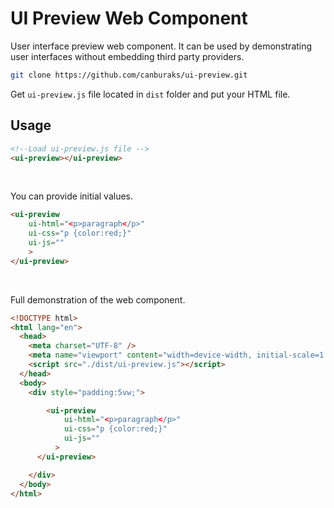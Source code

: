 # UI Preview Web Component

User interface preview web component. It can be used by demonstrating user interfaces without embedding third party providers.

```bash
git clone https://github.com/canburaks/ui-preview.git
```

Get `ui-preview.js` file located in `dist` folder and put your HTML file.

## Usage

```html
<!--Load ui-preview.js file -->
<ui-preview></ui-preview>
```
<br/>

You can provide initial values.

```html
<ui-preview
    ui-html="<p>paragraph</p>"
    ui-css="p {color:red;}"
    ui-js=""
    >
</ui-preview>
```
<br/>

Full demonstration of the web component.

```html
<!DOCTYPE html>
<html lang="en">
  <head>
    <meta charset="UTF-8" />
    <meta name="viewport" content="width=device-width, initial-scale=1.0" />
    <script src="./dist/ui-preview.js"></script>
  </head>
  <body>
    <div style="padding:5vw;">

        <ui-preview
            ui-html="<p>paragraph</p>"
            ui-css="p {color:red;}"
            ui-js=""
          >
      </ui-preview>

    </div>
  </body>
</html>
```